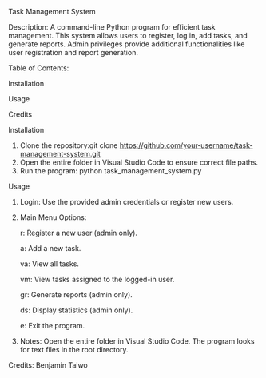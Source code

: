 Task Management System

Description: 
A command-line Python program for efficient task management. This system allows users to register, log in, add tasks, and generate reports. Admin privileges provide additional functionalities like user registration and report generation.

Table of Contents:

Installation

Usage

Credits






Installation
1. Clone the repository:git clone https://github.com/your-username/task-management-system.git
2. Open the entire folder in Visual Studio Code to ensure correct file paths.
3. Run the program: python task_management_system.py



Usage
1. Login:
Use the provided admin credentials or register new users.

2. Main Menu Options:
   
   r: Register a new user (admin only).

   a: Add a new task.

   va: View all tasks.

   vm: View tasks assigned to the logged-in user.

   gr: Generate reports (admin only).

   ds: Display statistics (admin only).

   e: Exit the program.


4. Notes:
Open the entire folder in Visual Studio Code.
The program looks for text files in the root directory.



Credits:
Benjamin Taiwo


